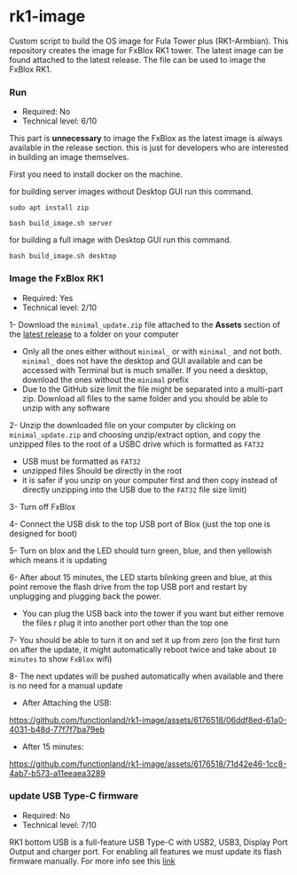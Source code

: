 # rk1-image
Custom script to build the OS image for Fula Tower plus (RK1-Armbian). This repository creates the image for FxBlox RK1 tower. The latest image can be found attached to the latest release.
The file can be used to image the FxBlox RK1.


### Run
- Required: No
- Technical level: 6/10
  
This part is <b>unnecessary</b> to image the FxBlox as the latest image is always available in the release section. this is just for developers who are interested in building an image themselves.

First you need to install docker on the machine.

for building server images without Desktop GUI run this command.
```shell
sudo apt install zip

bash build_image.sh server
```
for building a full image with Desktop GUI run this command.
```shell
bash build_image.sh desktop
```

### Image the FxBlox RK1
- Required: Yes
- Technical level: 2/10

1- Download the `minimal_update.zip` file attached to the <b>Assets</b> section of the [latest release](https://github.com/functionland/rk1-image/releases/latest) to a folder on your computer
- Only all the ones either without `minimal_` or with `minimal_` and not both. `minimal_` does not have the desktop and GUI available and can be accessed with Terminal but is much smaller. If you need a desktop, download the ones without the `minimal` prefix
- Due to the GitHub size limit the file might be separated into a multi-part zip. Download all files to the same folder and you should be able to unzip with any software
 
2- Unzip the downloaded file on your computer by clicking on `minimal_update.zip` and choosing unzip/extract option, and copy the unzipped files to the root of a USBC drive which is formatted as `FAT32`
- USB must be formatted as `FAT32`
- unzipped files Should be directly in the root
- it is safer if you unzip on your computer first and then copy instead of directly unzipping into the USB due to the `FAT32` file size limit) 
 
3- Turn off FxBlox 
 
4- Connect the USB disk to the top USB port of Blox (just the top one is designed for boot) 
 
5- Turn on blox and the LED should turn green, blue, and then yellowish which means it is updating 
 
6- After about 15 minutes, the LED starts blinking green and blue, at this point remove the flash drive from the top USB port and restart by unplugging and plugging back the power.
- You can plug the USB back into the tower if you want but either remove the files r plug it into another port other than the top one
 
7- You should be able to turn it on and set it up from zero (on the first turn on after the update, it might automatically reboot twice and take about `10 minutes` to show `FxBlox` wifi)

8- The next updates will be pushed automatically when available and there is no need for a manual update

- After Attaching the USB:

https://github.com/functionland/rk1-image/assets/6176518/06ddf8ed-61a0-4031-b48d-77f7f7ba79eb

- After 15 minutes:

https://github.com/functionland/rk1-image/assets/6176518/71d42e46-1cc8-4ab7-b573-a11eeaea3289

### update USB Type-C firmware
- Required: No
- Technical level: 7/10
  
RK1 bottom USB is a full-feature USB Type-C with USB2, USB3, Display Port Output and charger port. For enabling all features we must update its flash firmware manually. For more info see this [link](firmware/README.md)

